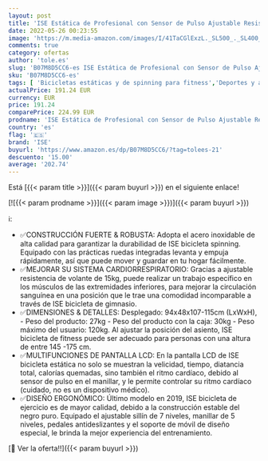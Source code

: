 ```yaml
---
layout: post
title: 'ISE Estática de Profesional con Sensor de Pulso Ajustable Resistencia  Pantalla  Bicicleta Fitness de Gimnasio Ejercicio con Volante de Inercia Sillín Ajustable  Máx.120kg SY-7005-1'
date: 2022-05-26 00:23:55
image: 'https://m.media-amazon.com/images/I/41TaCGlExzL._SL500_._SL400_.jpg'
comments: true
category: ofertas
author: 'tole.es'
slug: 'B07M8D5CC6-es ISE Estática de Profesional con Sensor de Pulso Ajustable...'
sku: 'B07M8D5CC6-es'
tags: [ 'Bicicletas estáticas y de spinning para fitness','Deportes y aire libre','Fitness y ejercicio','Máquinas de cardio para fitness','bicicleta','ise','🇪🇸', ]
actualPrice: 191.24 EUR
currency: EUR
price: 191.24
comparePrice: 224.99 EUR
prodname: 'ISE Estática de Profesional con Sensor de Pulso Ajustable Resistencia  Pantalla  Bicicleta Fitness de Gimnasio Ejercicio con Volante de Inercia Sillín Ajustable  Máx.120kg SY-7005-1'
country: 'es'
flag: '🇪🇸'
brand: 'ISE'
buyurl: 'https://www.amazon.es/dp/B07M8D5CC6/?tag=tolees-21'
descuento: '15.00'
average: '202.74'
---
```


Está [{{< param title >}}]({{< param buyurl >}}) en el siguiente enlace!

[![{{< param prodname >}}]({{< param image >}})]({{< param buyurl >}})

ℹ️:

- ✅CONSTRUCCIÓN FUERTE & ROBUSTA: Adopta el acero inoxidable de alta calidad para garantizar la durabilidad de ISE bicicleta spinning. Equipado con las prácticas ruedas integradas levanta y empuja rápidamente, así que puede mover y guardar en tu hogar fácilmente.
- ✅MEJORAR SU SISTEMA CARDIORRESPIRATORIO: Gracias a ajustable resistencia de volante de 15kg, puede realizar un trabajo específico en los músculos de las extremidades inferiores, para mejorar la circulación sanguínea en una posición que le trae una comodidad incomparable a través de ISE bicicleta de gimnasio.
- ✅DIMENSIONES & DETALLES: Desplegado: 94x48x107-115cm (LxWxH), - Peso del producto: 27kg - Peso del producto con la caja: 30kg - Peso máximo del usuario: 120kg. Al ajustar la posición del asiento, ISE bicicleta de fitness puede ser adecuado para personas con una altura de entre 145 -175 cm.
- ✅MULTIFUNCIONES DE PANTALLA LCD: En la pantalla LCD de ISE bicicleta estática no solo se muestran la velicidad, tiempo, diatancia total, calorías quemadas, sino también el ritmo cardíaco, debido al sensor de pulso en el manillar, y le permite controlar su ritmo cardíaco (cuidado, no es un dispositivo médico).
- ✅DISEÑO ERGONÓMICO: Último modelo en 2019, ISE bicicleta de ejercicio es de mayor calidad, debido a la construcción estable del negro puro. Equipado el ajustable sillín de 7 niveles, manillar de 5 niveles, pedales antideslizantes y el soporte de móvil de diseño especial, le brinda la mejor experiencia del entrenamiento.

[🛒 Ver la oferta!!]({{< param buyurl >}})
